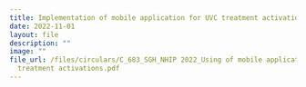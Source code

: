 ```yaml
---
title: Implementation of mobile application for UVC treatment activation
date: 2022-11-01
layout: file
description: ""
image: ""
file_url: /files/circulars/C_683_SGH_NHIP 2022_Using of mobile application for UVC
  treatment activations.pdf
---
```

